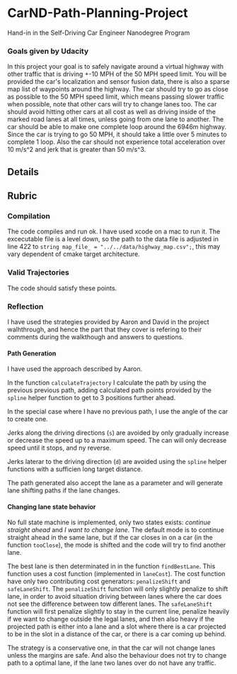 # CarND-Path-Planning-Project
Hand-in in the Self-Driving Car Engineer Nanodegree Program
   

### Goals given by Udacity
In this project your goal is to safely navigate around a virtual highway with other traffic that is driving +-10 MPH of the 50 MPH speed limit. You will be provided the car's localization and sensor fusion data, there is also a sparse map list of waypoints around the highway. The car should try to go as close as possible to the 50 MPH speed limit, which means passing slower traffic when possible, note that other cars will try to change lanes too. The car should avoid hitting other cars at all cost as well as driving inside of the marked road lanes at all times, unless going from one lane to another. The car should be able to make one complete loop around the 6946m highway. Since the car is trying to go 50 MPH, it should take a little over 5 minutes to complete 1 loop. Also the car should not experience total acceleration over 10 m/s^2 and jerk that is greater than 50 m/s^3.



## Details

## Rubric 

### Compilation
The code compiles and run ok. I have used xcode on a mac to run it. The excecutable file is a level down, so the path to the data file is adjusted in line 422 to ```string map_file_ = "../../data/highway_map.csv";```, this may vary dependent of cmake target architecture.

### Valid Trajectories
The code should satisfy these points.

### Reflection

I have used the strategies provided by Aaron and David in the project walhthrough, and hence the part that they cover is refering to their comments during the walkthough and answers to questions.

#### Path Generation
I have used the approach described by Aaron.

In the function ```calculateTrajectory``` I calculate the path by using the previous previous path, adding calculated path points provided by the ```spline``` helper function to get to 3 positions further ahead.

In the special case where I have no previous path, I use the angle of the car to create one.

Jerks along the driving directions (```s```) are avoided by only gradually increase or decrease the speed up to a maximum speed. The can will only decrease speed until it stops, and ny reverse.

Jerks laterar to the driving direction (```d```) are  avoided using the ```spline``` helper functions with a sufficien long target distance. 

The path generated also accept the lane as a parameter and will generate lane shifting paths if the lane changes.


#### Changing lane state behavior

No full state machine is implemented, only two states exists: *continue straight ahead* and *I want to change lane*. The default mode is to continue straight ahead in the same lane, but if the car closes in on a car (in the function ```tooClose```), the mode is shifted and the code will try to find another lane.

The best lane is then determinated in in the function ```findBestLane```. This function uses a cost function (implemented in ```laneCost```). The cost function have only two contributing cost generators: ```penalizeShift``` and ```safeLaneShift```. The ```penalizeShift``` function will only slightly penalize to shift lane, in order to avoid situation driving between lanes where the car does not see the difference between tow different lanes. The ```safeLaneShift``` function will first penalize slightly to stay in the current line, penalize heavily if we want to change outside the legal lanes, and then also heavy if the projected path is either into a lane and a slot where there is a car projected to be in the slot in a distance of the car, or there is a car coming up behind.

The strategy is a conservative one, in that the car will not change lanes unless the margins are safe. And also the behaviour does not try to change path to a optimal lane, if the lane two lanes over do not have any traffic.



